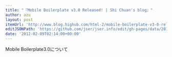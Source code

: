 ```yaml
---
title: "『Mobile Boilerplate v3.0 Released! | Shi Chuan's blog』"
author: azu
layout: post
itemUrl: 'http://www.blog.highub.com/html-2/mobile-boilerplate-v3-0-released/'
editJSONPath: 'https://github.com/jser/jser.info/edit/gh-pages/data/2012/02/index.json'
date: '2012-02-09T02:14:00+00:00'
---
```

Mobile Boilerplate3.0について
